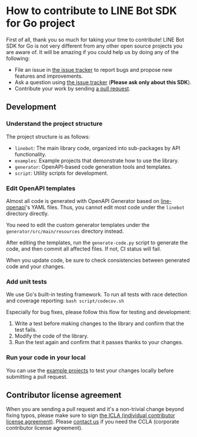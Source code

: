 # How to contribute to LINE Bot SDK for Go project

First of all, thank you so much for taking your time to contribute! LINE Bot SDK for Go is not very different from any other open
source projects you are aware of. It will be amazing if you could help us by doing any of the following:

- File an issue in [the issue tracker](https://github.com/line/line-bot-sdk-go/issues) to report bugs and propose new features and
  improvements.
- Ask a question using [the issue tracker](https://github.com/line/line-bot-sdk-go/issues) (__Please ask only about this SDK__).
- Contribute your work by sending [a pull request](https://github.com/line/line-bot-sdk-go/pulls).

## Development

### Understand the project structure

The project structure is as follows:

- `linebot`: The main library code, organized into sub-packages by API functionality.
- `examples`: Example projects that demonstrate how to use the library.
- `generator`: OpenAPI-based code generation tools and templates.
- `script`: Utility scripts for development.

### Edit OpenAPI templates

Almost all code is generated with OpenAPI Generator based on [line-openapi](https://github.com/line/line-openapi)'s YAML files.
Thus, you cannot edit most code under the `linebot` directory directly.

You need to edit the custom generator templates under the `generator/src/main/resources` directory instead.

After editing the templates, run the `generate-code.py` script to generate the code, and then commit all affected files.
If not, CI status will fail.

When you update code, be sure to check consistencies between generated code and your changes.

### Add unit tests

We use Go's built-in testing framework. To run all tests with race detection and coverage reporting: `bash script/codecov.sh`

Especially for bug fixes, please follow this flow for testing and development:
1. Write a test before making changes to the library and confirm that the test fails.
2. Modify the code of the library.
3. Run the test again and confirm that it passes thanks to your changes.

### Run your code in your local

You can use the [example projects](examples) to test your changes locally before submitting a pull request.

## Contributor license agreement

When you are sending a pull request and it's a non-trivial change beyond fixing typos, please make sure to sign
[the ICLA (individual contributor license agreement)](https://cla-assistant.io/line/line-bot-sdk-go). Please
[contact us](mailto:dl_oss_dev@linecorp.com) if you need the CCLA (corporate contributor license agreement).